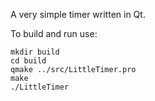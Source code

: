 A very simple timer written in Qt.

To build and run use:
```
mkdir build
cd build
qmake ../src/LittleTimer.pro
make
./LittleTimer
```
